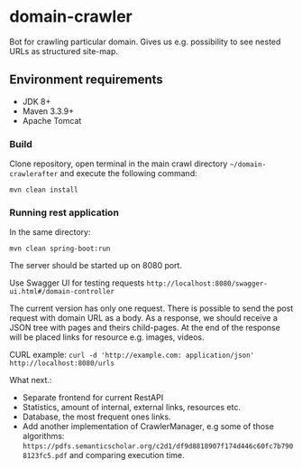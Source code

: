 # domain-crawler
Bot for crawling particular domain. Gives us e.g. possibility to see nested URLs as structured site-map.

## Environment requirements
* JDK 8+
* Maven 3.3.9+
* Apache Tomcat

### Build
Clone repository, open terminal in the main crawl directory `~/domain-crawlerafter` and execute the following command:
```
mvn clean install
```
### Running rest application
In the same directory:
```
mvn clean spring-boot:run
```
The server should be started up on 8080 port. 

Use Swagger UI for testing requests `http://localhost:8080/swagger-ui.html#/domain-controller`

The current version has only one request. There is possible to send the post request with domain URL as a body. As a response, we should receive a JSON tree with pages and theirs child-pages. At the end of the response will be placed links for resource e.g. images, videos.

CURL example:
`curl -d 'http://example.com: application/json' http://localhost:8080/urls
`

What next.:
* Separate frontend for current RestAPI
* Statistics, amount of internal, external links, resources etc.
* Database, the most frequent ones links.
* Add another implementation of CrawlerManager, e.g some of those algorithms: `https://pdfs.semanticscholar.org/c2d1/df9d8818907f174d446c60fc7b7908123fc5.pdf` and comparing execution time.
